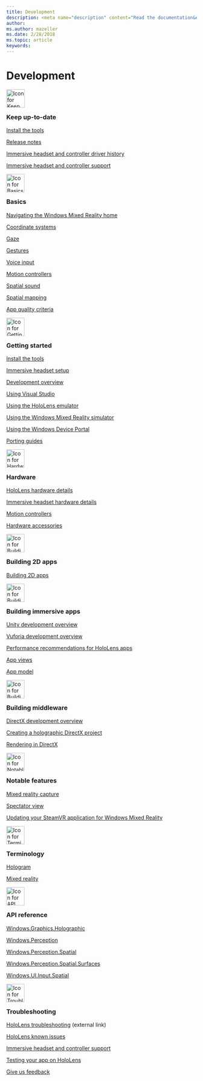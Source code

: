 ```yaml
---
title: Development
description: <meta name="description" content="Read the documentation&#160;for in depth knowledge of holographic app development,&#160;building blocks of mixed reality apps, and the tools you&#39;ll need to build holographic&#160;experiences." />
author: 
ms.author: mazeller
ms.date: 2/28/2018
ms.topic: article
keywords: 
---
```




# Development



<div class="row">
<div class="col-xs-24">
<div class="section remove-header-rule spacer-32-bottom">
<div class="row">
<div class="col-xs-24 col-md-12 col-lg-6">
<div class="section item-section">
 <div class="section-header">
<div class="media-countainer">
<img class="img-responsive" alt="Icon for Keep up-to-date" width="49" height="48" src="images/icon-keep-up-to-date.jpg" />
</div>
</div><div class="section-body">
<h3 class="text-title spacer-12-bottom" style="margin-top:15px;">
Keep up-to-date
</h3><div>
<p><a href="install-the-tools.md">Install the tools</a></p><p><a href="release-notes.md">Release notes</a></p><p><a href="https://docs.microsoft.com/en-us/windows/mixed-reality/enthusiast-guide/mixed-reality-software">Immersive headset and controller driver history</a></p><p><a href="https://docs.microsoft.com/en-us/windows/mixed-reality/enthusiast-guide/troubleshooting-windows-mixed-reality">Immersive headset and controller support</a></p>
</div>
</div>
</div>
</div><div class="col-xs-24 col-md-12 col-lg-6">
<div class="section item-section">
 <div class="section-header">
<div class="media-countainer">
<img class="img-responsive" alt="Icon for Basics" width="48" height="48" src="images/icon-basics.png" />
</div>
</div><div class="section-body">
<h3 class="text-title spacer-12-bottom" style="margin-top:15px;">
Basics
</h3><div>
<p><a href="navigating-the-windows-mixed-reality-home.md">Navigating the Windows Mixed Reality home</a></p><p><a href="coordinate-systems.md">Coordinate systems</a></p><p><a href="gaze.md">Gaze</a></p><p><a href="gestures.md">Gestures</a></p><p><a href="voice-input.md">Voice input</a></p><p><a href="motion-controllers.md">Motion controllers</a></p><p><a href="spatial-sound.md">Spatial sound</a></p><p><a href="spatial-mapping.md">Spatial mapping</a></p><p><a href="app-quality-criteria.md">App quality criteria</a></p>
</div>
</div>
</div>
</div><div class="col-xs-24 col-md-12 col-lg-6">
<div class="section item-section">
 <div class="section-header">
<div class="media-countainer">
<img class="img-responsive" alt="Icon for Getting started" width="48" height="48" src="images/icon-getting-started.png" />
</div>
</div><div class="section-body">
<h3 class="text-title spacer-12-bottom" style="margin-top:15px;">
Getting started
</h3><div>
<p><a href="install-the-tools.md">Install the tools</a></p><p><a href="https://docs.microsoft.com/en-us/windows/mixed-reality/enthusiast-guide/before-you-start">Immersive headset setup</a></p><p><a href="development-overview.md">Development overview</a></p><p><a href="using-visual-studio.md">Using Visual Studio</a></p><p><a href="using-the-hololens-emulator.md">Using the HoloLens emulator</a></p><p><a href="using-the-windows-mixed-reality-simulator.md">Using the Windows Mixed Reality simulator</a></p><p><a href="using-the-windows-device-portal.md">Using the Windows Device Portal</a></p><p><a href="porting-guides.md">Porting guides</a></p>
</div>
</div>
</div>
</div><div class="col-xs-24 col-md-12 col-lg-6">
<div class="section item-section">
 <div class="section-header">
<div class="media-countainer">
<img class="img-responsive" alt="Icon for Hardware" width="48" height="48" src="images/icon-hardware.png" />
</div>
</div><div class="section-body">
<h3 class="text-title spacer-12-bottom" style="margin-top:15px;">
Hardware
</h3><div>
<p><a href="hololens-hardware-details.md">HoloLens hardware details</a></p><p><a href="immersive-headset-hardware-details.md">Immersive headset hardware details</a></p><p><a href="motion-controllers.md">Motion controllers</a></p><p><a href="hardware-accessories.md">Hardware accessories</a></p>
</div>
</div>
</div>
</div>
</div>
</div><div class="section remove-header-rule spacer-32-bottom">
<div class="row">
<div class="col-xs-24 col-md-12 col-lg-6">
<div class="section item-section">
 <div class="section-header">
<div class="media-countainer">
<img class="img-responsive" alt="Icon for Building 2D apps" width="48" height="48" src="images/icon-2d-apps.png" />
</div>
</div><div class="section-body">
<h3 class="text-title spacer-12-bottom" style="margin-top:15px;">
Building 2D apps
</h3><div>
<p><a href="building-2d-apps.md">Building 2D apps</a></p>
</div>
</div>
</div>
</div><div class="col-xs-24 col-md-12 col-lg-6">
<div class="section item-section">
 <div class="section-header">
<div class="media-countainer">
<img class="img-responsive" alt="Icon for Building immersive apps" width="48" height="48" src="images/icon-immersive-apps.png" />
</div>
</div><div class="section-body">
<h3 class="text-title spacer-12-bottom" style="margin-top:15px;">
Building immersive apps
</h3><div>
<p><a href="unity-development-overview.md">Unity development overview</a></p><p><a href="vuforia-development-overview.md">Vuforia development overview</a></p><p><a href="performance-recommendations-for-hololens-apps.md">Performance recommendations for HoloLens apps</a></p><p><a href="app-views.md">App views</a></p><p><a href="app-model.md">App model</a></p>
</div>
</div>
</div>
</div><div class="col-xs-24 col-md-12 col-lg-6">
<div class="section item-section">
 <div class="section-header">
<div class="media-countainer">
<img class="img-responsive" alt="Icon for Building middleware" width="48" height="48" src="images/icon-middleware.png" />
</div>
</div><div class="section-body">
<h3 class="text-title spacer-12-bottom" style="margin-top:15px;">
Building middleware
</h3><div>
<p><a href="directx-development-overview.md">DirectX development overview</a></p><p><a href="creating-a-holographic-directx-project.md">Creating a holographic DirectX project</a></p><p><a href="rendering-in-directx.md">Rendering in DirectX</a></p>
</div>
</div>
</div>
</div><div class="col-xs-24 col-md-12 col-lg-6">
<div class="section item-section">
 <div class="section-header">
<div class="media-countainer">
<img class="img-responsive" alt="Icon for Notable features" width="48" height="48" src="images/icon-notable-features.png" />
</div>
</div><div class="section-body">
<h3 class="text-title spacer-12-bottom" style="margin-top:15px;">
Notable features
</h3><div>
<p><a href="mixed-reality-capture.md">Mixed reality capture</a></p><p><a href="spectator-view.md">Spectator view</a></p><p><a href="updating-your-steamvr-application-for-windows-mixed-reality.md">Updating your SteamVR application for Windows Mixed Reality</a></p>
</div>
</div>
</div>
</div>
</div>
</div><div class="section remove-header-rule spacer-32-bottom">
<div class="row">
<div class="col-xs-24 col-md-12 col-lg-6">
<div class="section item-section">
 <div class="section-header">
<div class="media-countainer">
<img class="img-responsive" alt="Icon for Terminology" width="48" height="48" src="images/icon-terminology.png" />
</div>
</div><div class="section-body">
<h3 class="text-title spacer-12-bottom" style="margin-top:15px;">
Terminology
</h3><div>
<p><a href="hologram.md">Hologram</a></p><p><a href="mixed-reality.md">Mixed reality</a></p>
</div>
</div>
</div>
</div><div class="col-xs-24 col-md-12 col-lg-6">
<div class="section item-section">
 <div class="section-header">
<div class="media-countainer">
<img class="img-responsive" alt="Icon for API reference" width="48" height="48" src="images/icon-api-reference.png" />
</div>
</div><div class="section-body">
<h3 class="text-title spacer-12-bottom" style="margin-top:15px;">
API reference
</h3><div>
<p><a href="https://msdn.microsoft.com/en-us/library/windows/apps/windows.graphics.holographic.aspx">Windows.Graphics.Holographic</a></p><p><a href="https://msdn.microsoft.com/en-us/library/windows/apps/windows.perception.aspx">Windows.Perception</a></p><p><a href="https://msdn.microsoft.com/en-us/library/windows/apps/windows.perception.spatial.aspx">Windows.Perception.Spatial</a></p><p><a href="https://msdn.microsoft.com/en-us/library/windows/apps/windows.perception.spatial.surfaces.aspx">Windows.Perception.Spatial.Surfaces</a></p><p><a href="https://msdn.microsoft.com/en-us/library/windows/apps/windows.ui.input.spatial.aspx">Windows.UI.Input.Spatial</a></p>
</div>
</div>
</div>
</div><div class="col-xs-24 col-md-12 col-lg-6">
<div class="section item-section">
 <div class="section-header">
<div class="media-countainer">
<img class="img-responsive" alt="Icon for Troubleshooting" width="48" height="48" src="images/icon-troubleshooting.png" />
</div>
</div><div class="section-body">
<h3 class="text-title spacer-12-bottom" style="margin-top:15px;">
Troubleshooting
</h3><div>
<p><a href="https://support.microsoft.com/en-us/help/13456/hololens-and-holograms-faq">HoloLens troubleshooting</a> (external link)</p><p><a href="hololens-known-issues.md">HoloLens known issues</a></p><p><a href="https://docs.microsoft.com/en-us/windows/mixed-reality/enthusiast-guide/troubleshooting-windows-mixed-reality">Immersive headset and controller support</a></p><p><a href="testing-your-app-on-hololens.md">Testing your app on HoloLens</a></p><p><a href="give-us-feedback.md">Give us feedback</a></p>
</div>
</div>
</div>
</div>
</div>
</div>
</div>
</div>

